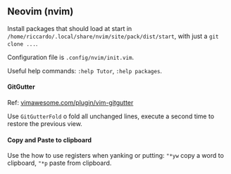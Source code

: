 ## Neovim (nvim)

Install packages that should load at start in `/home/riccardo/.local/share/nvim/site/pack/dist/start`, with just a `git  clone ...`.

Configuration file is `.config/nvim/init.vim`.

Useful help commands: `:help Tutor`, `:help packages`.

#### GitGutter

Ref: [vimawesome.com/plugin/vim-gitgutter](vimawesome.com/plugin/vim-gitgutter)

Use `GitGutterFold` o fold all unchanged lines, execute a second time to restore the previous view.

#### Copy and Paste to clipboard

Use the how to use registers when yanking or putting: `"*yw` copy a word to clipboard, `"*p` paste from clipboard.
